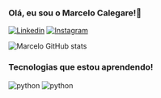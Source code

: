
### Olá, eu sou o Marcelo Calegare!👋

[![Linkedin](https://img.shields.io/badge/LinkedIn-0077B5?style=for-the-badge&logo=linkedin&logoColor=white)](https://www.linkedin.com/in/marcelo-calegare)
[![Instagram](https://img.shields.io/badge/Instagram-E4405F?style=for-the-badge&logo=instagram&logoColor=white)](https://www.instagram.com/marcelocalegare/)

![Marcelo GitHub stats](https://github-readme-stats.vercel.app/api?username=marcelocalegare&show_icons=true&theme=omni)

### Tecnologias que estou aprendendo!
<div style="display: inline_block">
    <img align="center" alt="python" src="https://img.shields.io/badge/C-00599C?style=for-the-badge&logo=c&logoColor=white">   <img align="center" alt="python" src="https://img.shields.io/badge/Python-14354C?style=for-the-badge&logo=python&logoColor=white">
</div></br>



